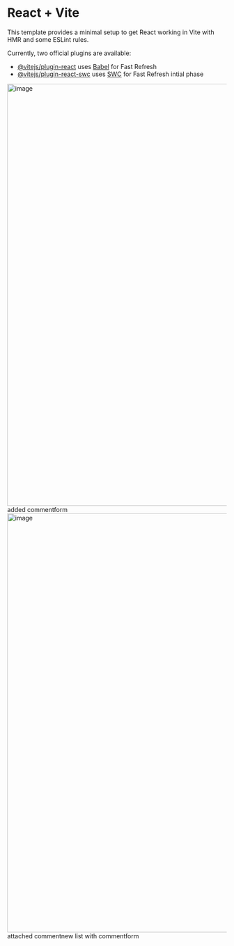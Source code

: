 # React + Vite

This template provides a minimal setup to get React working in Vite with HMR and some ESLint rules.

Currently, two official plugins are available:

- [@vitejs/plugin-react](https://github.com/vitejs/vite-plugin-react/blob/main/packages/plugin-react/README.md) uses [Babel](https://babeljs.io/) for Fast Refresh
- [@vitejs/plugin-react-swc](https://github.com/vitejs/vite-plugin-react-swc) uses [SWC](https://swc.rs/) for Fast Refresh
intial phase
<img width="1902" height="968" alt="image" src="https://github.com/user-attachments/assets/9a4e487c-45cd-453c-b5ae-aae317d7a78f" />
added commentform
<img width="1916" height="961" alt="image" src="https://github.com/user-attachments/assets/7deee1ae-7ace-4c1a-a054-3e2896e7f8c3" />
attached commentnew list with commentform

